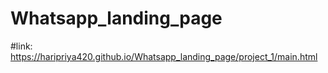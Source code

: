 # Whatsapp_landing_page

#link:
  https://haripriya420.github.io/Whatsapp_landing_page/project_1/main.html
